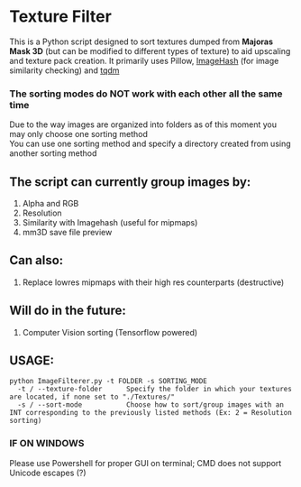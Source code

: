 # Texture Filter
This is a Python script designed to sort textures dumped from **Majoras Mask 3D** (but can be modified to different types of texture) to aid upscaling and texture pack creation. It primarily uses Pillow, [ImageHash](https://pypi.org/project/ImageHash/) (for image similarity checking) and [tqdm](https://pypi.org/project/tqdm/) 

### The sorting modes do NOT work with each other all the same time
Due to the way images are organized into folders as of this moment you may only choose one sorting method<br/>
You can use one sorting method and specify a directory created from using another sorting method

## The script can currently group images by:
1. Alpha and RGB
2. Resolution
3. Similarity with Imagehash (useful for mipmaps)
4. mm3D save file preview

## Can also:
1. Replace lowres mipmaps with their high res counterparts (destructive)

## Will do in the future:
1. Computer Vision sorting (Tensorflow powered)

## USAGE:
```
python ImageFilterer.py -t FOLDER -s SORTING_MODE
  -t / --texture-folder      Specify the folder in which your textures are located, if none set to "./Textures/"
  -s / --sort-mode           Choose how to sort/group images with an INT corresponding to the previously listed methods (Ex: 2 = Resolution sorting)
```
### IF ON WINDOWS
Please use Powershell for proper GUI on terminal; CMD does not support Unicode escapes (?)